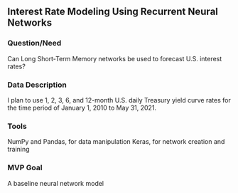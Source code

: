 ## Interest Rate Modeling Using Recurrent Neural Networks

### Question/Need
Can Long Short-Term Memory networks be used to forecast U.S. interest rates?


### Data Description
I plan to use 1, 2, 3, 6, and 12-month U.S. daily Treasury yield curve rates for the time period of January 1, 2010 to May 31, 2021.  


### Tools
NumPy and Pandas, for data manipulation
Keras, for network creation and training



### MVP Goal
A baseline neural network model 
